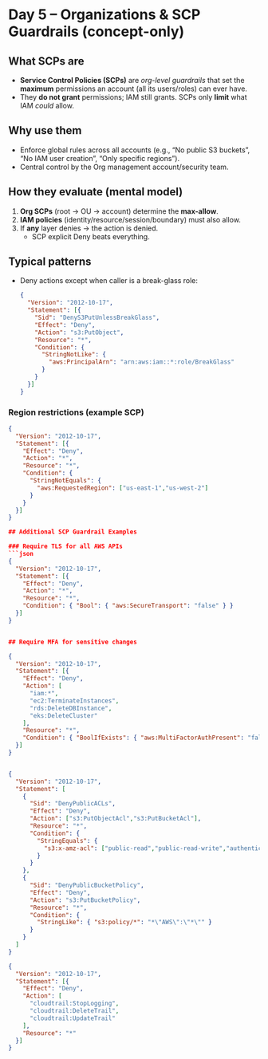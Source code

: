 # Day 5 – Organizations & SCP Guardrails (concept-only)

## What SCPs are
- **Service Control Policies (SCPs)** are *org-level guardrails* that set the **maximum** permissions an account (all its users/roles) can ever have.
- They **do not grant** permissions; IAM still grants. SCPs only **limit** what IAM *could* allow.

## Why use them
- Enforce global rules across all accounts (e.g., “No public S3 buckets”, “No IAM user creation”, “Only specific regions”).
- Central control by the Org management account/security team.

## How they evaluate (mental model)
1. **Org SCPs** (root → OU → account) determine the **max-allow**.
2. **IAM policies** (identity/resource/session/boundary) must also allow.
3. If **any** layer denies → the action is denied.
   - SCP explicit Deny beats everything.

## Typical patterns
- Deny actions except when caller is a break-glass role:
  ```json
  {
    "Version": "2012-10-17",
    "Statement": [{
      "Sid": "DenyS3PutUnlessBreakGlass",
      "Effect": "Deny",
      "Action": "s3:PutObject",
      "Resource": "*",
      "Condition": {
        "StringNotLike": {
          "aws:PrincipalArn": "arn:aws:iam::*:role/BreakGlass"
        }
      }
    }]
  }

### Region restrictions (example SCP)

```json
{
  "Version": "2012-10-17",
  "Statement": [{
    "Effect": "Deny",
    "Action": "*",
    "Resource": "*",
    "Condition": {
      "StringNotEquals": {
        "aws:RequestedRegion": ["us-east-1","us-west-2"]
      }
    }
  }]
}

## Additional SCP Guardrail Examples

### Require TLS for all AWS APIs
```json
{
  "Version": "2012-10-17",
  "Statement": [{
    "Effect": "Deny",
    "Action": "*",
    "Resource": "*",
    "Condition": { "Bool": { "aws:SecureTransport": "false" } }
  }]
}


## Require MFA for sensitive changes

{
  "Version": "2012-10-17",
  "Statement": [{
    "Effect": "Deny",
    "Action": [
      "iam:*",
      "ec2:TerminateInstances",
      "rds:DeleteDBInstance",
      "eks:DeleteCluster"
    ],
    "Resource": "*",
    "Condition": { "BoolIfExists": { "aws:MultiFactorAuthPresent": "false" } }
  }]
}


{
  "Version": "2012-10-17",
  "Statement": [
    {
      "Sid": "DenyPublicACLs",
      "Effect": "Deny",
      "Action": ["s3:PutObjectAcl","s3:PutBucketAcl"],
      "Resource": "*",
      "Condition": {
        "StringEquals": {
          "s3:x-amz-acl": ["public-read","public-read-write","authenticated-read"]
        }
      }
    },
    {
      "Sid": "DenyPublicBucketPolicy",
      "Effect": "Deny",
      "Action": "s3:PutBucketPolicy",
      "Resource": "*",
      "Condition": {
        "StringLike": { "s3:policy/*": "*\"AWS\":\"*\"" }
      }
    }
  ]
}

{
  "Version": "2012-10-17",
  "Statement": [{
    "Effect": "Deny",
    "Action": [
      "cloudtrail:StopLogging",
      "cloudtrail:DeleteTrail",
      "cloudtrail:UpdateTrail"
    ],
    "Resource": "*"
  }]
}
